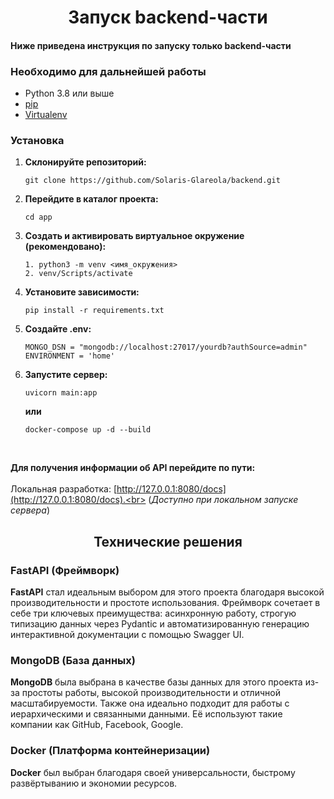<h1 align="center">Запуск backend-части</a> 

#### Ниже приведена инструкция по запуску только backend-части

### Необходимо для дальнейшей работы

- Python 3.8 или выше
- [pip](https://pip.pypa.io/en/stable/)
- [Virtualenv](https://pypi.org/project/virtualenv/)

### Установка

1. **Склонируйте репозиторий:**

    ```shell
    git clone https://github.com/Solaris-Glareola/backend.git
    ```

2. **Перейдите в каталог проекта:**

    ```shell
    cd app
    ```

3. **Создать и активировать виртуальное окружение (рекомендовано):**

    ```shell
    1. python3 -m venv <имя_окружения>
    2. venv/Scripts/activate
    ```
4. **Установите зависимости:**

    ```shell
    pip install -r requirements.txt
    ```
5. **Создайте .env:**

    ```
    MONGO_DSN = "mongodb://localhost:27017/yourdb?authSource=admin"
    ENVIRONMENT = 'home'
    ```
 6. **Запустите сервер:**

    ```shell
    uvicorn main:app
    ```
    
    **или**
    
    ```shell
    docker-compose up -d --build
    ```
    <br>
 

**Для получения информации об API перейдите по пути:** <br>
<br>
Локальная разработка: [http://127.0.0.1:8080/docs](http://127.0.0.1:8080/docs).<br>
(*Доступно при локальном запуске сервера*) <br>

<h2 align="center">Технические решения</h2>


### FastAPI (Фреймворк)

**FastAPI** стал идеальным выбором для этого проекта благодаря высокой производительности и простоте использования. Фреймворк сочетает в себе три ключевых преимущества: асинхронную работу, строгую типизацию данных через Pydantic и автоматизированную генерацию интерактивной документации с помощью Swagger UI.


### MongoDB (База данных)

**MongoDB** была выбрана в качестве базы данных для этого проекта из-за простоты работы, высокой производительности и отличной масштабируемости. Также она идеально подходит для работы с иерархическими и связанными данными. Её используют такие компании как GitHub, Facebook, Google.


### Docker (Платформа контейнеризации)

**Docker** был выбран благодаря своей универсальности, быстрому развёртыванию и экономии ресурсов.


